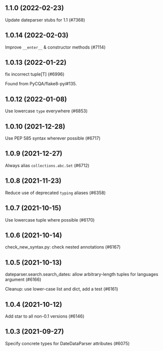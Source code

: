 ## 1.1.0 (2022-02-23)

Update dateparser stubs for 1.1 (#7368)

## 1.0.14 (2022-02-03)

Improve `__enter__` & constructor methods (#7114)

## 1.0.13 (2022-01-22)

fix incorrect tuple[T] (#6996)

Found from PyCQA/flake8-pyi#135.

## 1.0.12 (2022-01-08)

Use lowercase `type` everywhere (#6853)

## 1.0.10 (2021-12-28)

Use PEP 585 syntax wherever possible (#6717)

## 1.0.9 (2021-12-27)

Always alias `collections.abc.Set` (#6712)

## 1.0.8 (2021-11-23)

Reduce use of deprecated `typing` aliases (#6358)

## 1.0.7 (2021-10-15)

Use lowercase tuple where possible (#6170)

## 1.0.6 (2021-10-14)

check_new_syntax.py: check nested annotations (#6167)

## 1.0.5 (2021-10-13)

dateparser.search.search_dates: allow arbitrary-length tuples for languages argument (#6166)

Cleanup: use lower-case list and dict, add a test (#6161)

## 1.0.4 (2021-10-12)

Add star to all non-0.1 versions (#6146)

## 1.0.3 (2021-09-27)

Specify concrete types for DateDataParser attributes (#6075)

